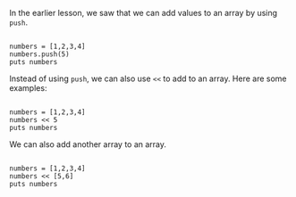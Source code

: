 In the earlier lesson, we saw
that we can add values to an array
by using `push`.

<Editor lang="ruby">
<code>
numbers = [1,2,3,4]
numbers.push(5)
puts numbers
</code>
</Editor>

Instead of using `push`, we can
also use `<<` to add to an array.
Here are some examples:

<Editor lang="ruby">
<code>
numbers = [1,2,3,4]
numbers << 5
puts numbers
</code>
</Editor>

We can also add another
array to an array.

<Editor lang="ruby">
<code>
numbers = [1,2,3,4]
numbers << [5,6]
puts numbers
</code>
</Editor>